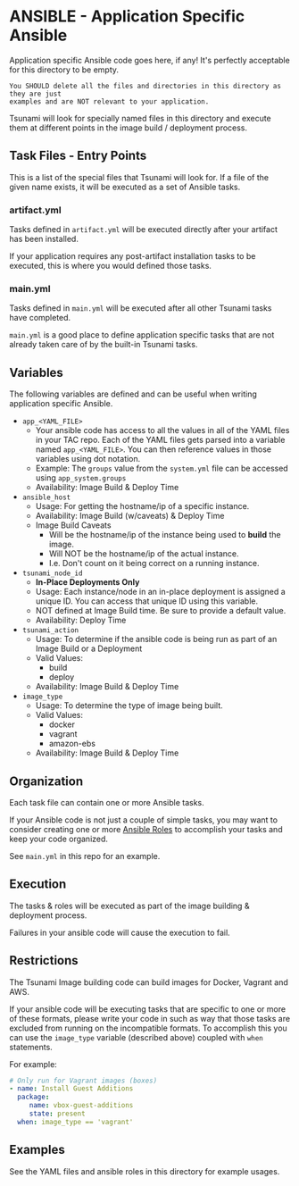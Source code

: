 # ANSIBLE - Application Specific Ansible
Application specific Ansible code goes here, if any! It's perfectly acceptable
for this directory to be empty.

```{ATTENTION}
You SHOULD delete all the files and directories in this directory as they are just
examples and are NOT relevant to your application.
```

Tsunami will look for specially named files in this directory and execute them
at different points in the image build / deployment process.

## Task Files - Entry Points
This is a list of the special files that Tsunami will look for. If a file of the
given name exists, it will be executed as a set of Ansible tasks.

### artifact.yml
Tasks defined in `artifact.yml` will be executed directly after your artifact has
been installed.

If your application requires any post-artifact installation tasks to be executed,
this is where you would defined those tasks.

### main.yml
Tasks defined in `main.yml` will be executed after all other Tsunami tasks have
completed.

`main.yml` is a good place to define application specific tasks that are not
already taken care of by the built-in Tsunami tasks.

## Variables
The following variables are defined and can be useful when writing application
specific Ansible.

* `app_<YAML_FILE>`
    - Your ansible code has access to all the values in all of the YAML
      files in your TAC repo. Each of the YAML files gets parsed into a variable
      named `app_<YAML_FILE>`. You can then reference values in those variables
      using dot notation.
    - Example: The `groups` value from the `system.yml` file can be accessed
               using `app_system.groups`
    - Availability: Image Build & Deploy Time
* `ansible_host`
    - Usage: For getting the hostname/ip of a specific instance.
    - Availability: Image Build (w/caveats) & Deploy Time
    - Image Build Caveats
      - Will be the hostname/ip of the instance being used to **build** the image.
      - Will NOT be the hostname/ip of the actual instance.
      - I.e. Don't count on it being correct on a running instance.
* `tsunami_node_id`
    - **In-Place Deployments Only**
    - Usage: Each instance/node in an in-place deployment is assigned a unique
             ID. You can access that unique ID using this variable.
    - NOT defined at Image Build time. Be sure to provide a default value.
    - Availability: Deploy Time
* `tsunami_action`
    - Usage: To determine if the ansible code is being run as part of an
             Image Build or a Deployment
    - Valid Values:
        + build
        + deploy
    - Availability: Image Build & Deploy Time
* `image_type`
    - Usage: To determine the type of image being built.
    - Valid Values:
        + docker
        + vagrant
        + amazon-ebs
    - Availability: Image Build & Deploy Time

## Organization
Each task file can contain one or more Ansible tasks. 

If your Ansible code is not just a couple of simple tasks, you may want to consider
creating one or more [Ansible Roles](https://docs.ansible.com/ansible/2.9/user_guide/playbooks_reuse_roles.html)
to accomplish your tasks and keep your code organized.

See `main.yml` in this repo for an example.

## Execution
The tasks & roles will be executed as part of the image building & deployment
process.

Failures in your ansible code will cause the execution to fail.

## Restrictions
The Tsunami Image building code can build images for Docker, Vagrant and AWS.

If your ansible code will be executing tasks that are specific to one or more of
these formats, please write your code in such as way that those tasks are excluded
from running on the incompatible formats. To accomplish this you can use the
`image_type` variable (described above) coupled with `when` statements.

For example:
```yaml
# Only run for Vagrant images (boxes)
- name: Install Guest Additions
  package:
     name: vbox-guest-additions
     state: present
  when: image_type == 'vagrant'
```

## Examples
See the YAML files and ansible roles in this directory for example usages.
